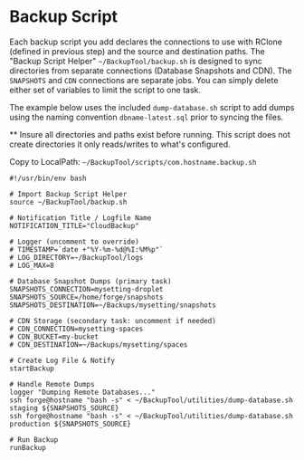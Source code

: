 # Backup Script

Each backup script you add declares the connections to use with RClone (defined in previous step) and the source and 
destination paths. The "Backup Script Helper" `~/BackupTool/backup.sh` is designed to sync directories from separate 
connections (Database Snapshots and CDN). The `SNAPSHOTS` and `CDN` connections are separate jobs. You can simply delete either 
set of variables to limit the script to one task.

The example below uses the included `dump-database.sh` script to add dumps using the naming convention 
`dbname-latest.sql` prior to syncing the files. 

** Insure all directories and paths exist before running.  This script does not create directories it only reads/writes 
to what's configured.

Copy to LocalPath: `~/BackupTool/scripts/com.hostname.backup.sh`
```
#!/usr/bin/env bash

# Import Backup Script Helper
source ~/BackupTool/backup.sh

# Notification Title / Logfile Name
NOTIFICATION_TITLE="CloudBackup"

# Logger (uncomment to override)
# TIMESTAMP=`date +"%Y-%m-%d@%I:%M%p"`
# LOG_DIRECTORY=~/BackupTool/logs
# LOG_MAX=8

# Database Snapshot Dumps (primary task)
SNAPSHOTS_CONNECTION=mysetting-droplet
SNAPSHOTS_SOURCE=/home/forge/snapshots
SNAPSHOTS_DESTINATION=~/Backups/mysetting/snapshots

# CDN Storage (secondary task: uncomment if needed)
# CDN_CONNECTION=mysetting-spaces
# CDN_BUCKET=my-bucket
# CDN_DESTINATION=~/Backups/mysetting/spaces

# Create Log File & Notify
startBackup

# Handle Remote Dumps
logger "Dumping Remote Databases..."
ssh forge@hostname "bash -s" < ~/BackupTool/utilities/dump-database.sh staging ${SNAPSHOTS_SOURCE}
ssh forge@hostname "bash -s" < ~/BackupTool/utilities/dump-database.sh production ${SNAPSHOTS_SOURCE}

# Run Backup
runBackup
```

